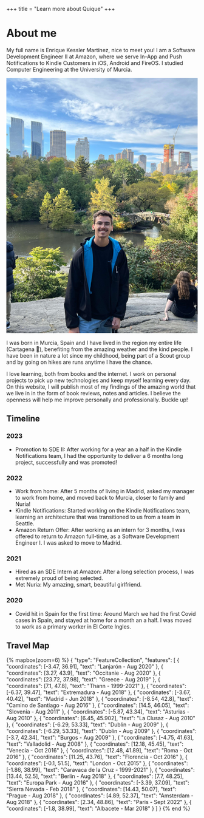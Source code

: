 +++
title = "Learn more about Quique"
+++

# About me

My full name is Enrique Kessler Martínez, nice to meet you! I am a Software Development Engineer II at Amazon, where we serve In-App and Push Notifications to Kindle Customers in iOS, Android and FireOS. I studied Computer Engineering at the University of Murcia.

![](about-me-picture.jpg)

I was born in Murcia, Spain and I have lived in the region my entire life (Cartagena :muscle:), benefiting from the amazing weather and the kind people. I have been in nature a lot since my childhood, being part of a Scout group and by going on hikes are runs anytime I have the chance.

I love learning, both from books and the internet. I work on personal projects to pick up new technologies and keep myself learning every day. On this website, I will publish most of my findings of the amazing world that we live in in the form of book reviews, notes and articles. I believe the openness will help me improve personally and professionally. Buckle up!

## Timeline

### 2023

- Promotion to SDE II: After working for a year an a half in the Kindle Notifications team, I had the opportunity to deliver a 6 months long project, successfully and was promoted!

### 2022

- Work from home: After 5 months of living in Madrid, asked my manager to work from home, and moved back to Murcia, closer to family and Nuria!
- Kindle Notifications: Started working on the Kindle Notifications team, learning an architecture that was transitioned to us from a team in Seattle.
- Amazon Return Offer: After working as an intern for 3 months, I was offered to return to Amazon full-time, as a Software Development Engineer I. I was asked to move to Madrid.

### 2021

- Hired as an SDE Intern at Amazon: After a long selection process, I was extremely proud of being selected.
- Met Nuria: My amazing, smart, beautiful girlfriend.

### 2020

- Covid hit in Spain for the first time: Around March we had the first Covid cases in Spain, and stayed at home for a month an a half. I was moved to work as a primary worker in El Corte Ingles.

## Travel Map

{% mapbox(zoom=6) %}
{
    "type": "FeatureCollection",
    "features": [
        {
            "coordinates": [-3.47, 36.91],
            "text": "Lanjarón - Aug 2020"
        },
        {
            "coordinates": [3.27, 43.9],
            "text": "Occitanie - Aug 2020"
        },
        {
            "coordinates": [23.72, 37.98],
            "text": "Greece - Aug 2019"
        },
        {
            "coordinates": [7.1, 47.8],
            "text": "Thann - 1999-2021"
        },
        {
            "coordinates": [-6.37, 39.47],
            "text": "Extremadura - Aug 2018"
        },
        {
            "coordinates": [-3.67, 40.42],
            "text": "Madrid - Jun 2018"
        },
        {
            "coordinates": [-8.54, 42.8],
            "text": "Camino de Santiago - Aug 2016"
        },
        {
            "coordinates": [14.5, 46.05],
            "text": "Slovenia - Aug 2011"
        },
        {
            "coordinates": [-5.87, 43.34],
            "text": "Asturias - Aug 2010"
        },
        {
            "coordinates": [6.45, 45.902],
            "text": "La Clusaz - Aug 2010"
        },
        {
            "coordinates": [-6.29, 53.33],
            "text": "Dublin - Aug 2009"
        },
        {
            "coordinates": [-6.29, 53.33],
            "text": "Dublin - Aug 2009"
        },
        {
            "coordinates": [-3.7, 42.34],
            "text": "Burgos - Aug 2009"
        },
        {
            "coordinates": [-4.75, 41.63],
            "text": "Valladolid - Aug 2008"
        },
        {
            "coordinates": [12.18, 45.45],
            "text": "Venecia - Oct 2016"
        },
        {
            "coordinates": [12.48, 41.89],
            "text": "Roma - Oct 2016"
        },
        {
            "coordinates": [11.25, 43.76],
            "text": "Florencia - Oct 2016"
        },
        {
            "coordinates": [-0.1, 51.5],
            "text": "London - Oct 2015"
        },
        {
            "coordinates": [-1.86, 38.99],
            "text": "Caravaca de la Cruz - 1999-2021"
        },
        {
            "coordinates": [13.44, 52.5],
            "text": "Berlin - Aug 2018"
        },
        {
            "coordinates": [7.7, 48.25],
            "text": "Europa Park - Aug 2016"
        },
        {
            "coordinates": [-3.39, 37.09],
            "text": "Sierra Nevada - Feb 2018"
        },
        {
            "coordinates": [14.43, 50.07],
            "text": "Prague - Aug 2018"
        },
        {
            "coordinates": [4.89, 52.37],
            "text": "Amsterdam - Aug 2018"
        },
        {
            "coordinates": [2.34, 48.86],
            "text": "Paris - Sept 2022"
        },
        {
            "coordinates": [-1.8, 38.99],
            "text": "Albacete - Mar 2018"
        }
    ]
}
{% end %}
